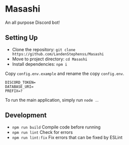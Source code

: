 # Masashi

An all purpose Discord bot!

## Setting Up

- Clone the repository: `git clone https://github.com/LandenStephenss/Masashi`
- Move to project directory: `cd Masashi`
- Install dependencies: `npm i`

Copy `config.env.example` and rename the copy `config.env`.

```dotenv
DISCORD_TOKEN=
DATABASE_URI=
PREFIX=?
```

To run the main application, simply run `node .`.

## Development

- `npm run build` Compile code before running
- `npm run lint` Check for errors
- `npm run lint:fix` Fix errors that can be fixed by ESLint
